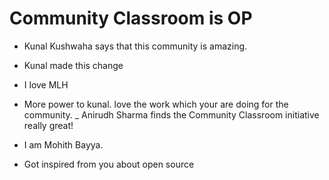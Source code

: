 # Community Classroom is OP

- Kunal Kushwaha says that this community is amazing.
- Kunal made this change
- I love MLH
- More power to kunal. love the work which your are doing for the community.
_ Anirudh Sharma finds the Community Classroom initiative really great!

- I am Mohith Bayya.
- Got inspired from you about open source
